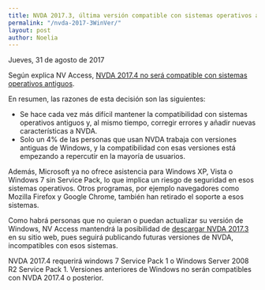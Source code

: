 ```yaml
---
title: NVDA 2017.3, última versión compatible con sistemas operativos antiguos
permalink: "/nvda-2017-3WinVer/"
layout: post
author: Noelia
---
```


<footer>Jueves, 31 de agosto de 2017</footer>

Según explica NV Access, [NVDA 2017.4 no será compatible con sistemas operativos antiguos](https://www.nvaccess.org/post/nvda-2017-4-drops-support-for-older-operating-systems/).

En resumen, las razones de esta decisión son las siguientes:

- Se hace cada vez más difícil mantener la compatibilidad con sistemas operativos antiguos y, al mismo tiempo, corregir errores y añadir nuevas características a NVDA.
- Solo un 4% de las personas que usan NVDA trabaja con versiones antiguas de Windows, y la compatibilidad con esas versiones está empezando a repercutir en la mayoría de usuarios.

Además, Microsoft ya no ofrece asistencia para Windows XP, Vista o Windows 7 sin Service Pack, lo que implica un riesgo de seguridad en esos sistemas operativos. Otros programas, por ejemplo navegadores como Mozilla Firefox y Google Chrome, también han retirado el soporte a esos sistemas.

Como habrá personas que no quieran o puedan actualizar su versión de Windows, NV Access mantendrá la posibilidad de [descargar NVDA 2017.3](https://www.nvaccess.org/download/?nvdaVersion=2017.3) en su sitio web, pues seguirá publicando futuras versiones de NVDA, incompatibles con esos sistemas.

NVDA 2017.4 requerirá windows 7 Service Pack 1 o Windows Server 2008 R2 Service Pack 1. Versiones anteriores de Windows no serán compatibles con NVDA 2017.4 o posterior.
